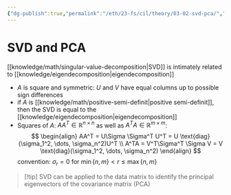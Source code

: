 ```yaml
---
{"dg-publish":true,"permalink":"/eth/23-fs/cil/theory/03-02-svd-pca/","tags":["eth/cil/theory"],"created":"","updated":""}
---
```


# SVD and PCA
[[knowledge/math/singular-value-decomposition\|SVD]] is intimately related to [[knowledge/eigendecomposition\|eigendecomposition]]
* $A$ is square and symmetric: $U$ and $V$ have equal columns up to possible sign differences
* if $A$ is [[knowledge/math/positive-semi-definit\|positive semi-definit]], then the SVD is equal to the [[knowledge/eigendecomposition\|eigendecomposition]]
* Squares of $A$: $AA^T \in \mathbb{R}^{n \times n}$ as well as $A^TA \in \mathbb{R}^{m \times m}$: 
$$
\begin{align}
AA^T = U\Sigma \Sigma^T U^T = U \text{diag}(\sigma_1^2, \dots, \sigma_n^2)U^T \\
A^TA = V^T\Sigma^T \Sigma V = V \text{diag}(\sigma_1^2, \dots, \sigma_n^2)
\end{align}
$$
 convention: $\sigma_r = 0$ for $\min\{n,m\} < r \leq \max\{n,m\}$

>[!tip] SVD can be applied to the data matrix to identify the principal eigenvectors of the covariance matrix (PCA)

